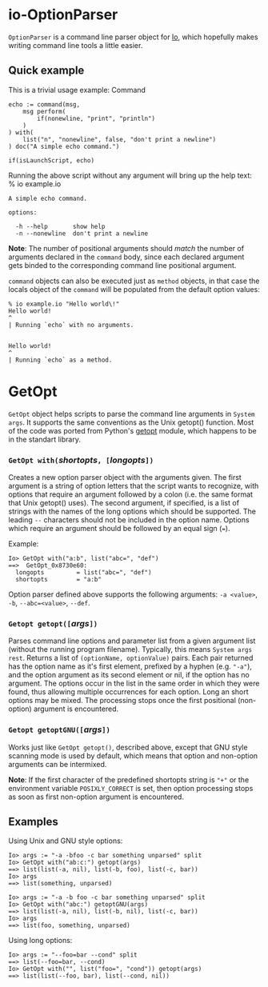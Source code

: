 io-OptionParser
===============

`OptionParser` is a command line parser object for [Io](http://iolanguage.com), which 
hopefully makes writing command line tools a little easier.

Quick example
-------------
This is a trivial usage example:
    Command

    echo := command(msg,
        msg perform(
            if(nonewline, "print", "println")
        )
    ) with(
        list("n", "nonewline", false, "don't print a newline")
    ) doc("A simple echo command.")

    if(isLaunchScript, echo)

Running the above script without any argument will bring up the help text:
    % io example.io

    A simple echo command.

    options:

      -h --help       show help
      -n --nonewline  don't print a newline

__Note__: The number of positional arguments should *match* the number of arguments 
declared in the `command` body, since each declared argument gets binded to the corresponding 
command line positional argument.

`command` objects can also be executed just as `method` objects, in that case the locals object 
of the `command` will be populated from the default option values:

    % io example.io "Hello world\!"
    Hello world!
    ^
    | Running `echo` with no arguments.


    Hello world!
    ^
    | Running `echo` as a method.


GetOpt
======

`GetOpt` object helps scripts to parse the command line arguments in `System args`. It supports 
the same conventions as the Unix getopt() function. Most of the code was ported from Python's 
[getopt](http://docs.python.org/library/getopt.html) module, which happens to be in the standart
library. 

### `GetOpt with(`*shortopts*`, [`*longopts*`])` ###

Creates a new option parser object with the arguments given. The first argument is a string of 
option letters that the script wants to recognize, with options that require an argument followed 
by a colon (i.e. the same format that Unix getopt() uses). The second argument, if specified, 
is a list of strings with the names of the long options which should be supported. The leading 
`--` characters should not be included in the option name. Options which require an argument 
should be followed by an equal sign (`=`).

Example:

    Io> GetOpt with("a:b", list("abc=", "def")
    ==>  GetOpt_0x8730e60:
      longopts         = list("abc=", "def")
      shortopts        = "a:b"

Option parser defined above supports the following arguments:
`-a <value>`, `-b`, `--abc=<value>`, `--def`.

### `Getopt getopt([`*args*`])` ###

Parses command line options and parameter list from a given argument list (without the running 
program filename). Typically, this means `System args rest`. Returns a list of `(optionName, optionValue)` 
pairs. Each pair returned has the option name as it's first element, prefixed by a hyphen 
(e.g. `"-a"`), and the option argument as its second element or nil, if the option has no argument. 
The options occur in the list in the same order in which they were found, thus allowing multiple 
occurrences for each option. Long an short options may be mixed. The processing stops once the 
first positional (non-option) argument is encountered.

### `Getopt getoptGNU([`*args*`])` ###

Works just like `GetOpt getopt()`, described above,  except that GNU style scanning mode is used 
by default, which means that option and non-option arguments can be intermixed.

__Note__: If the first character of the predefined shortopts string is `"+"` or the environment 
variable `POSIXLY_CORRECT` is set, then option processing stops as soon as first non-option 
argument is encountered.

Examples
-------
Using Unix and GNU style options:

    Io> args := "-a -bfoo -c bar something unparsed" split
    Io> GetOpt with("ab:c:") getopt(args)
    ==> list(list(-a, nil), list(-b, foo), list(-c, bar))
    Io> args
    ==> list(something, unparsed)

    Io> args := "-a -b foo -c bar something unparsed" split
    Io> GetOpt with("abc:") getoptGNU(args)
    ==> list(list(-a, nil), list(-b, nil), list(-c, bar))
    Io> args
    ==> list(foo, something, unparsed)
    
Using long options:

    Io> args := "--foo=bar --cond" split
    ==> list(--foo=bar, --cond)
    Io> GetOpt with("", list("foo=", "cond")) getopt(args)
    ==> list(list(--foo, bar), list(--cond, nil))
